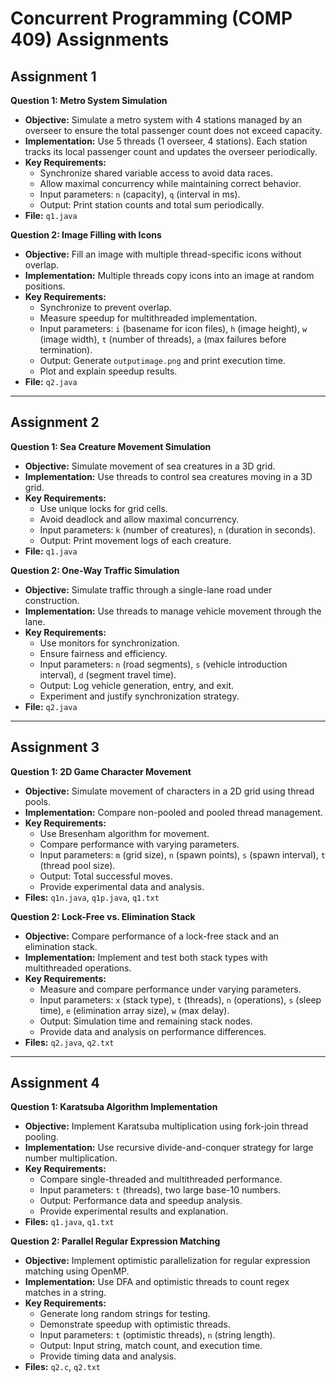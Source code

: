 # Concurrent Programming (COMP 409) Assignments

## Assignment 1

**Question 1: Metro System Simulation**

- **Objective:** Simulate a metro system with 4 stations managed by an overseer to ensure the total passenger count does not exceed capacity.
- **Implementation:** Use 5 threads (1 overseer, 4 stations). Each station tracks its local passenger count and updates the overseer periodically.
- **Key Requirements:** 
  - Synchronize shared variable access to avoid data races.
  - Allow maximal concurrency while maintaining correct behavior.
  - Input parameters: `n` (capacity), `q` (interval in ms).
  - Output: Print station counts and total sum periodically.
- **File:** `q1.java`

**Question 2: Image Filling with Icons**

- **Objective:** Fill an image with multiple thread-specific icons without overlap.
- **Implementation:** Multiple threads copy icons into an image at random positions.
- **Key Requirements:** 
  - Synchronize to prevent overlap.
  - Measure speedup for multithreaded implementation.
  - Input parameters: `i` (basename for icon files), `h` (image height), `w` (image width), `t` (number of threads), `a` (max failures before termination).
  - Output: Generate `outputimage.png` and print execution time.
  - Plot and explain speedup results.
- **File:** `q2.java`

---

## Assignment 2

**Question 1: Sea Creature Movement Simulation**

- **Objective:** Simulate movement of sea creatures in a 3D grid.
- **Implementation:** Use threads to control sea creatures moving in a 3D grid.
- **Key Requirements:** 
  - Use unique locks for grid cells.
  - Avoid deadlock and allow maximal concurrency.
  - Input parameters: `k` (number of creatures), `n` (duration in seconds).
  - Output: Print movement logs of each creature.
- **File:** `q1.java`

**Question 2: One-Way Traffic Simulation**

- **Objective:** Simulate traffic through a single-lane road under construction.
- **Implementation:** Use threads to manage vehicle movement through the lane.
- **Key Requirements:** 
  - Use monitors for synchronization.
  - Ensure fairness and efficiency.
  - Input parameters: `n` (road segments), `s` (vehicle introduction interval), `d` (segment travel time).
  - Output: Log vehicle generation, entry, and exit.
  - Experiment and justify synchronization strategy.
- **File:** `q2.java`

---

## Assignment 3

**Question 1: 2D Game Character Movement**

- **Objective:** Simulate movement of characters in a 2D grid using thread pools.
- **Implementation:** Compare non-pooled and pooled thread management.
- **Key Requirements:** 
  - Use Bresenham algorithm for movement.
  - Compare performance with varying parameters.
  - Input parameters: `m` (grid size), `n` (spawn points), `s` (spawn interval), `t` (thread pool size).
  - Output: Total successful moves.
  - Provide experimental data and analysis.
- **Files:** `q1n.java`, `q1p.java`, `q1.txt`

**Question 2: Lock-Free vs. Elimination Stack**

- **Objective:** Compare performance of a lock-free stack and an elimination stack.
- **Implementation:** Implement and test both stack types with multithreaded operations.
- **Key Requirements:** 
  - Measure and compare performance under varying parameters.
  - Input parameters: `x` (stack type), `t` (threads), `n` (operations), `s` (sleep time), `e` (elimination array size), `w` (max delay).
  - Output: Simulation time and remaining stack nodes.
  - Provide data and analysis on performance differences.
- **Files:** `q2.java`, `q2.txt`

---

## Assignment 4

**Question 1: Karatsuba Algorithm Implementation**

- **Objective:** Implement Karatsuba multiplication using fork-join thread pooling.
- **Implementation:** Use recursive divide-and-conquer strategy for large number multiplication.
- **Key Requirements:** 
  - Compare single-threaded and multithreaded performance.
  - Input parameters: `t` (threads), two large base-10 numbers.
  - Output: Performance data and speedup analysis.
  - Provide experimental results and explanation.
- **Files:** `q1.java`, `q1.txt`

**Question 2: Parallel Regular Expression Matching**

- **Objective:** Implement optimistic parallelization for regular expression matching using OpenMP.
- **Implementation:** Use DFA and optimistic threads to count regex matches in a string.
- **Key Requirements:** 
  - Generate long random strings for testing.
  - Demonstrate speedup with optimistic threads.
  - Input parameters: `t` (optimistic threads), `n` (string length).
  - Output: Input string, match count, and execution time.
  - Provide timing data and analysis.
- **Files:** `q2.c`, `q2.txt`
